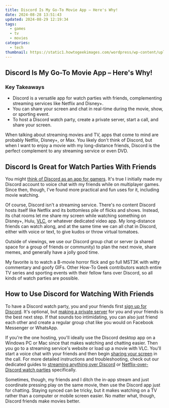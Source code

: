 ```yaml
---
title: Discord Is My Go-To Movie App – Here's Why!
date: 2024-08-28 13:51:43
updated: 2024-08-29 12:19:34
tags:
  - games
  - tv
  - movies
categories:
  - tech
thumbnail: https://static1.howtogeekimages.com/wordpress/wp-content/uploads/2024/02/discord-public-community-servers.jpg
---
```


## Discord Is My Go-To Movie App – Here's Why!

### Key Takeaways

* Discord is a versatile app for watch parties with friends, complementing streaming services like Netflix and Disney+.
* You can share your screen and chat in real-time during the movie, show, or sporting event.
* To host a Discord watch party, create a private server, start a call, and share your screen.

 When talking about streaming movies and TV, apps that come to mind are probably Netflix, Disney+, or Max. You likely don't think of Discord, but when I want to enjoy a movie with my long-distance friends, Discord is the perfect complement to any streaming service or even DVD.

##  Discord Is Great for Watch Parties With Friends

 You might [think of Discord as an app for gamers](https://extra-lessons.techidaily.com/best-of-the-best-ultimate-list-of-gopro-casings-for-2024/). It's true I initially made my Discord account to voice chat with my friends while on multiplayer games. Since then, though, I've found more practical and fun uses for it, including movie watching.

 Of course, Discord isn't a streaming service. There's no content Discord hosts itself like Netflix and its bottomless pile of flicks and shows. Instead, its chat rooms let me share my screen while watching something on Disney+, Hulu, [VLC](https://www.videolan.org/), or whatever dedicated video app. My long-distance friends can watch along, and at the same time we can all chat in Discord, either with voice or text, to give kudos or throw virtual tomatoes.

 Outside of viewings, we use our Discord group chat or server (a shared space for a group of friends or community) to plan the next movie, share memes, and generally have a jolly good time.

 My favorite is to watch a B-movie horror flick and go full MST3K with witty commentary and goofy GIFs. Other How-To Geek contributors watch entire TV series and sporting events with their fellow fans over Discord, so all kinds of watch parties are possible.

##  How to Use Discord for Watching With Friends

 To have a Discord watch party, you and your friends first [sign up for Discord](https://support.discord.com/hc/en-us/articles/360033931551-Getting-Started). It's optional, but [making a private server](https://facebook-clips.techidaily.com/updated-seamless-music-addition-for-social-media-iphoneandroid/) for you and your friends is the best next step. If that sounds too intimidating, you can also just friend each other and create a regular group chat like you would on Facebook Messenger or WhatsApp.

 If you're the one hosting, you'll ideally use the Discord desktop app on a Windows PC or Mac since that makes watching and chatting easier. Then you go to a streaming service's website or load up a movie with VLC. You'll start a voice chat with your friends and then begin [sharing your screen](https://techno-recovery.techidaily.com/ace-the-skype-screen-the-ultimate-top-9-guide-to-nailing-remote-interviews/) in the call. For more detailed instructions and troubleshooting, check out our dedicated guides to [streaming anything over Discord](https://eaxpv-info.techidaily.com/new-in-2024-for-students-discover-the-top-10-historical-youtube-channels-now/) or [Netflix-over-Discord watch parties](https://eaxpv-info.techidaily.com/updated-2024-approved-guffaw-generation-generating-7-hilarious-video-moments-online/) specifically.

 Sometimes, though, my friends and I ditch the in-app stream and just coordinate pressing play on the same movie, then use the Discord app just for chatting. Staying synced can be tricky, but it makes watching on a TV rather than a computer or mobile screen easier. No matter what, though, Discord friends make movies better.

<ins class="adsbygoogle"
     style="display:block"
     data-ad-format="autorelaxed"
     data-ad-client="ca-pub-7571918770474297"
     data-ad-slot="1223367746"></ins>



<ins class="adsbygoogle"
     style="display:block"
     data-ad-client="ca-pub-7571918770474297"
     data-ad-slot="8358498916"
     data-ad-format="auto"
     data-full-width-responsive="true"></ins>
